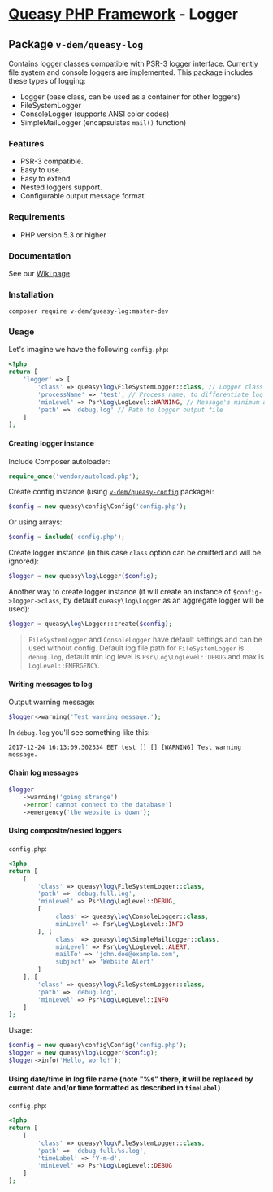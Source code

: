 # [Queasy PHP Framework](https://github.com/v-dem/queasy-app/) - Logger

## Package `v-dem/queasy-log`

Contains logger classes compatible with [PSR-3](https://www.php-fig.org/psr/psr-3/) logger interface. Currently file system and console loggers are implemented.
This package includes these types of logging:

* Logger (base class, can be used as a container for other loggers)
* FileSystemLogger
* ConsoleLogger (supports ANSI color codes)
* SimpleMailLogger (encapsulates `mail()` function)

### Features

* PSR-3 compatible.
* Easy to use.
* Easy to extend.
* Nested loggers support.
* Configurable output message format.

### Requirements

* PHP version 5.3 or higher

### Documentation

See our [Wiki page](https://github.com/v-dem/queasy-log/wiki).

### Installation

    composer require v-dem/queasy-log:master-dev

### Usage

Let's imagine we have the following `config.php`:

```php
<?php
return [
    'logger' => [
        'class' => queasy\log\FileSystemLogger::class, // Logger class
        'processName' => 'test', // Process name, to differentiate log messages from different sources
        'minLevel' => Psr\Log\LogLevel::WARNING, // Message's minimum acceptable log level
        'path' => 'debug.log' // Path to logger output file
    ]
];
```

#### Creating logger instance

Include Composer autoloader:

```php
require_once('vendor/autoload.php');
```

Create config instance (using [`v-dem/queasy-config`](https://github.com/v-dem/queasy-config/) package):

```php
$config = new queasy\config\Config('config.php');
```

Or using arrays:

```php
$config = include('config.php');
```

Create logger instance (in this case `class` option can be omitted and will be ignored):

```php
$logger = new queasy\log\Logger($config);
```

Another way to create logger instance (it will create an instance of `$config->logger->class`, by default `queasy\log\Logger`
as an aggregate logger will be used):

```php
$logger = queasy\log\Logger::create($config);
```

> `FileSystemLogger` and `ConsoleLogger` have default settings and can be used without config. Default log file path for
> `FileSystemLogger` is `debug.log`, default min log level is `Psr\Log\LogLevel::DEBUG` and max is `LogLevel::EMERGENCY`.

#### Writing messages to log

Output warning message:

```php
$logger->warning('Test warning message.');
```

In `debug.log` you'll see something like this:

    2017-12-24 16:13:09.302334 EET test [] [] [WARNING] Test warning message.

#### Chain log messages

```php
$logger
    ->warning('going strange')
    ->error('cannot connect to the database')
    ->emergency('the website is down');
```

#### Using composite/nested loggers

`config.php`:
```php
<?php
return [
    [
        'class' => queasy\log\FileSystemLogger::class,
        'path' => 'debug.full.log',
        'minLevel' => Psr\Log\LogLevel::DEBUG,
        [
            'class' => queasy\log\ConsoleLogger::class,
            'minLevel' => Psr\Log\LogLevel::INFO
        ], [
            'class' => queasy\log\SimpleMailLogger::class,
            'minLevel' => Psr\Log\LogLevel::ALERT,
            'mailTo' => 'john.doe@example.com',
            'subject' => 'Website Alert'
        ]
    ], [
        'class' => queasy\log\FileSystemLogger::class,
        'path' => 'debug.log',
        'minLevel' => Psr\Log\LogLevel::INFO
    ]
];
```

Usage:
```php
$config = new queasy\config\Config('config.php');
$logger = new queasy\log\Logger($config);
$logger->info('Hello, world!');
```

#### Using date/time in log file name (note "%s" there, it will be replaced by current date and/or time formatted as described in `timeLabel`)

`config.php`:
```php
<?php
return [
    [
        'class' => queasy\log\FileSystemLogger::class,
        'path' => 'debug-full.%s.log',
        'timeLabel' => 'Y-m-d',
        'minLevel' => Psr\Log\LogLevel::DEBUG
    ]
];
```

